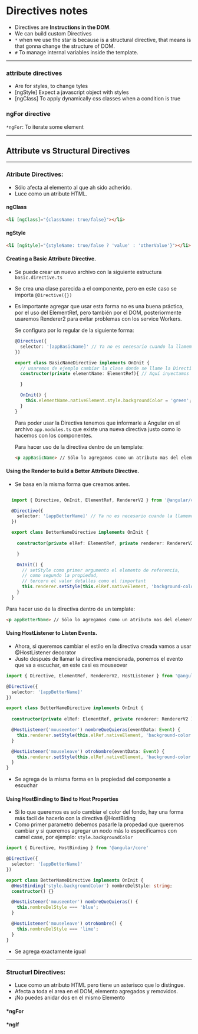 # Directives notes

- Directives are **Instructions in the DOM**.
- We can build custom Directives
- `*` when we use the star is because is a structural directive, that means is that gonna change the structure of DOM.
- `#` To manage internal variables inside the template.

___
### attribute directives
- Are for styles, to change tyles
- [ngStyle] Expect a javascript object with styles
- [ngClass] To apply dynamically css classes when a condition is true

### ngFor directive

`*ngFor`: To iterate some element

___
## Attribute vs Structural Directives

___
### **Atribute Directives**: 
  - Sólo afecta al elemento al que ah sido adherido.
  - Luce como un atribute HTML.

#### ngClass
```html
<li [ngClass]="{className: true/false}"></li>
```
#### ngStyle
```html
<li [ngStyle]="{styleName: true/false ? 'value' : 'otherValue'}"></li>
```
#### Creating a Basic Attribute Directive.

- Se puede crear un nuevo archivo con la siguiente estructura `basic.directive.ts`
- Se crea una clase parecida a el componente, pero en este caso se importa `@Directive({})`
- Es importante agregar que usar esta forma no es una buena práctica, por el uso del ElementRef, pero también por el DOM, posteriormente usaremos Renderer2 para evitar problemas con los service  Workers.
  
  Se configura por lo regular de la siguiente forma:

  ```ts
  @Directive({
    selector: '[appBasicName]' // Ya no es necesario cuando la llamemos usar los corchetes, recordemos como funciona un selector
  })

  export class BasicNameDirective implements OnInit {
    // usaremos de ejemplo cambiar la clase donde se llame la Directiva
    constructor(private elementName: ElementRef){ // Aquí inyectamos la refrencia al elemento

    }

    OnInit() {
      this.elementName.nativeElement.style.backgroundColor = 'green';
    }
  }

  ```

  Para poder usar la Directiva tenemos que informarle a Angular en el archivo `app.modules.ts` que existe una nueva directiva justo como lo hacemos con los componentes.

  Para hacer uso de la directiva dentro de un template:

  ```html
  <p appBasicName> // Sólo lo agregamos como un atributo mas del elemento, usamos el nombre del selector.
  ```


####  Using the Render to build a **Better** Attribute Directive.

  - Se basa en la misma forma que creamos antes.

```ts

  import { Directive, OnInit, ElementRef, RendererV2 } from '@angular/core'  

  @Directive({
    selector: '[appBetterName]' // Ya no es necesario cuando la llamemos usar los corchetes, recordemos como funciona un selector
  })

  export class BetterNameDirective implements OnInit {
   
    constructor(private elRef: ElementRef, private renderer: RendererV2 ) {

    }

    OnInit() {
      // setStyle como primer argumento el elemento de referencia,
      // como segundo la propiedad,
      // tercero el valor detalles como el !important
      this.renderer.setStyle(this.elRef.nativeElement, 'background-color', 'red')
    }
  }

  ```
  Para hacer uso de la directiva dentro de un template:

  ```html
  <p appBetterName> // Sólo lo agregamos como un atributo mas del elemento, usamos el nombre del selector.
  ```

#### Using HostListener to Listen Events.

  - Ahora, si queremos cambiar el estilo en la directiva creada vamos a usar @HostListener decorator
  - Justo después de llamar la directiva mencionada, ponemos el evento que va a escuchar, en este casi es mouseover

  ```ts
  import { Directive, ElementRef, RendererV2, HostListener } from '@angular/core'  

  @Directive({
    selector: '[appBetterName]'
  })

  export class BetterNameDirective implements OnInit {
   
    constructor(private elRef: ElementRef, private renderer: RendererV2 ) {}

    @HostListener('mouseenter') nombreQueQuieras(eventData: Event) {
      this.renderer.setStyle(this.elRef.nativeElement, 'background-color', 'red', false, false);
    }

    @HostListener('mouseleave') otroNombre(eventData: Event) {
      this.renderer.setStyle(this.elRef.nativeElement, 'background-color', 'blue', false, false);
    }
  }

  ```

  - Se agrega de la misma forma en la propiedad del componente a escuchar

#### Using HostBinding to Bind to Host Properties

  - Si lo que queremos es solo cambiar el color del fondo, hay una forma más facil de hacerlo con la directiva @HostBiding
  - Como primer parametro debemos pasarle la propedad que queremos cambiar y si queremos agregar un nodo más lo especificamos con camel case, por ejemplo:  `style.backgroundColor`

  ```ts
  import { Directive, HostBinding } from '@angular/core'  

  @Directive({
    selector: '[appBetterName]'
  })

  export class BetterNameDirective implements OnInit {
    @HostBinding('style.backgroundColor') nombreDelStyle: string;
    constructor() {}

    @HostListener('mouseenter') nombreQueQuieras() {
      this.nombreDelStyle === 'blue';
    }

    @HostListener('mouseleave') otroNombre() {
      this.nombreDelStyle === 'lime';
    }
  }

  ```

  - Se agrega exactamente igual

___

### Structurl Directives:

- Luce como un atributo HTML pero tiene un asterisco que lo distingue.
- Afecta a toda el area en el DOM, elemento agregados y removidos.
- ¡No puedes anidar dos en el mismo Elemento

#### *ngFor

#### *ngIf

